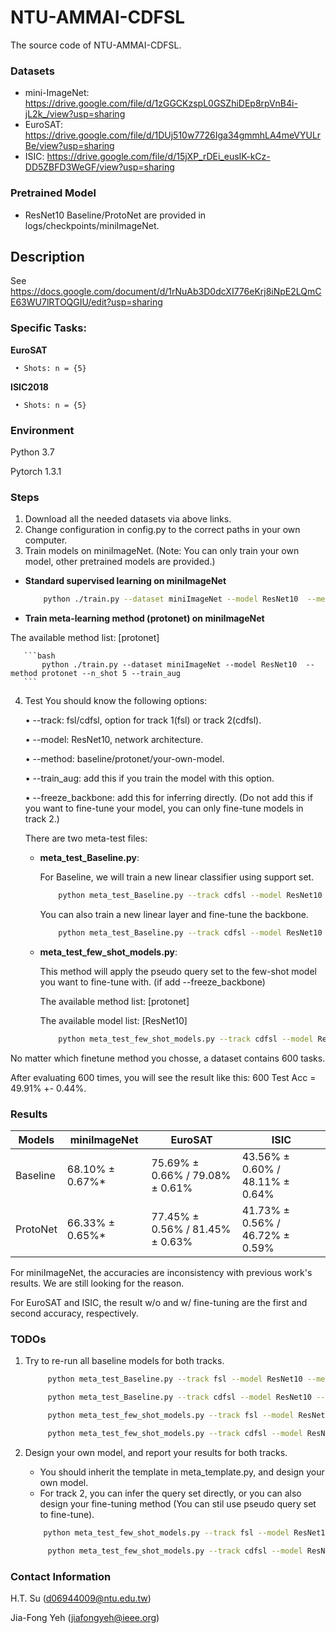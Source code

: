 # NTU-AMMAI-CDFSL

The source code of NTU-AMMAI-CDFSL.

### Datasets
   * mini-ImageNet: https://drive.google.com/file/d/1zGGCKzspL0GSZhiDEp8rpVnB4i-jL2k_/view?usp=sharing
   * EuroSAT: https://drive.google.com/file/d/1DUj510w7726Iga34gmmhLA4meVYULrBe/view?usp=sharing
   * ISIC: https://drive.google.com/file/d/15jXP_rDEi_eusIK-kCz-DD5ZBFD3WeGF/view?usp=sharing

### Pretrained Model
   * ResNet10 Baseline/ProtoNet are provided in logs/checkpoints/miniImageNet.

## Description
   See https://docs.google.com/document/d/1rNuAb3D0dcXI776eKrj8iNpE2LQmCE63WU7lRTOQGIU/edit?usp=sharing

### Specific Tasks:

   **EuroSAT**

     • Shots: n = {5}

   **ISIC2018**

     • Shots: n = {5}


### Environment
   Python 3.7
   
   Pytorch 1.3.1

### Steps
   1. Download all the needed datasets via above links.
   2. Change configuration in config.py to the correct paths in your own computer.
   3. Train models on miniImageNet. (Note: You can only train your own model, other pretrained models are provided.)
   - **Standard supervised learning on miniImageNet**

       ```bash
           python ./train.py --dataset miniImageNet --model ResNet10  --method baseline --train_aug
       ```
   - **Train meta-learning method (protonet) on miniImageNet**
   
   The available method list: [protonet]

       ```bash
           python ./train.py --dataset miniImageNet --model ResNet10  --method protonet --n_shot 5 --train_aug
       ```
   4. Test
      You should know the following options:

      • --track: fsl/cdfsl, option for track 1(fsl) or track 2(cdfsl).

      • --model: ResNet10, network architecture.

      • --method: baseline/protonet/your-own-model.

      • --train_aug: add this if you train the model with this option.

      • --freeze_backbone: add this for inferring directly. (Do not add this if you want to fine-tune your model, you can only fine-tune models in track 2.)

      There are two meta-test files:

      * **meta_test_Baseline.py**:
      
        For Baseline, we will train a new linear classifier using support set.

        ```bash
            python meta_test_Baseline.py --track cdfsl --model ResNet10 --method baseline  --train_aug --freeze_backbone
        ```
         You can also train a new linear layer and fine-tune the backbone.

        ```bash
            python meta_test_Baseline.py --track cdfsl --model ResNet10 --method baseline  --train_aug
        ```

      * **meta_test_few_shot_models.py**:
      
        This method will apply the pseudo query set to the few-shot model you want to fine-tune with. (if add --freeze_backbone)

        The available method list: [protonet]

        The available model list: [ResNet10]
        
        ```bash
            python meta_test_few_shot_models.py --track cdfsl --model ResNet10 --method protonet  --train_aug
        ```

   No matter which finetune method you chosse, a dataset contains 600 tasks.

   After evaluating 600 times, you will see the result like this: 600 Test Acc = 49.91% +- 0.44%.

### Results

| Models  | miniImageNet | EuroSAT | ISIC |
| ------------- | ------------- | ------------- | ------------- |
| Baseline | 68.10% ± 0.67%* | 75.69% ± 0.66% / 79.08% ± 0.61% | 43.56% ± 0.60% / 48.11% ± 0.64% | 
| ProtoNet | 66.33% ± 0.65%* | 77.45% ± 0.56% / 81.45% ± 0.63% | 41.73% ± 0.56% / 46.72% ± 0.59% |

For miniImageNet, the accuracies are inconsistency with previous work's results. We are still looking for the reason.

For EuroSAT and ISIC, the result w/o and w/ fine-tuning are the first and second accuracy, respectively.

### TODOs
   1. Try to re-run all baseline models for both tracks. 

      ```bash
           python meta_test_Baseline.py --track fsl --model ResNet10 --method baseline  --train_aug --freeze_backbone
      ```

      ```bash
           python meta_test_Baseline.py --track cdfsl --model ResNet10 --method baseline  --train_aug 
      ```

      ```bash
           python meta_test_few_shot_models.py --track fsl --model ResNet10 --method protonet  --train_aug --freeze_backbone
      ```

      ```bash
           python meta_test_few_shot_models.py --track cdfsl --model ResNet10 --method protonet  --train_aug
      ```

   2. Design your own model, and report your results for both tracks.
      - You should inherit the template in meta_template.py, and design your own model.
      - For track 2, you can infer the query set directly, or you can also design your fine-tuning method (You can stil use pseudo query set to fine-tune).

       ```bash
           python meta_test_few_shot_models.py --track fsl --model ResNet10 --method your_method  --train_aug --freeze_backbone
      ```

      ```bash
           python meta_test_few_shot_models.py --track cdfsl --model ResNet10 --method your_method  --train_aug
      ```

### Contact Information
   H.T. Su (d06944009@ntu.edu.tw)

   Jia-Fong Yeh (jiafongyeh@ieee.org)
